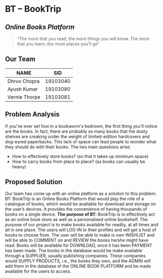 # BT – BookTrip
## _Online Books Platform_
>“The more that you read, the more things you will know. The more that you learn, the more places you’ll go”

## Our Team
| NAME | SID |
| ------ | ------ |
| Dhruv Chopra | 19103040 |
| Ayush Kumar | 19103080 |
| Vernie Thorpe | 19103081 |

## Problem Analysis
If you've ever set foot in a bookworm's bedroom, the first thing you'll notice are the books. In fact, there are probably so many books that the dusty shelves are creaking under the weight of limited-edition hardcovers and dog-eared paperbacks. This lack of space can lead people to wonder what they should do with their books.
The two main questions arise:
- How to effectively store books? (so that it takes up minimum space)
- How to carry books from place to place? (as books can usually be heavy)

## Proposed Solution
Our team has come up with an online platform as a solution to this problem. BT: BookTrip is an Online Books Platform that would play the role of a catalogue of books, which would be available for download and storage on the user’s devices. It provides the convenience of having thousands of books on a single device.
**The purpose of BT:** BookTrip is to effectively act as an online book store as well as a personalised online bookshelf. The purpose of our project is to make books available for readily, at all times and all in one place. The users will LOG-IN to their profiles and will get a host of books to choose from. The user will be able to make is own WISHLIST and will be able to COMMENT on and REVIEW the books he/she might have read. Books will be available for DOWNLOAD, once it has been PAYMENT has been made. 
The books in the database would be make available through a SUPPLIER, usually publishing companies. These companies would SUPPLY PRODUCTS, i.e., the books they own, and the ADMIN will add them in the database of the ONLINE BOOK PLATFORM and be made available for the users to access.
